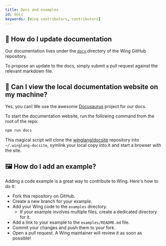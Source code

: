 ```yaml
---
title: Docs and examples
id: docs
keywords: [Wing contributors, contributors]
---
```


## 📕 How do I update documentation

Our documentation lives under the [`docs`](https://github.com/winglang/wing/tree/main/docs)
directory of the Wing GitHub repository. 

To propose an update to the docs, simply submit a pull request against the relevant markdown file.

## 📕 Can I view the local documentation website on my machine?

Yes, you can! We use the awesome [Docusaurus](https://docusaurus.io/) project for our docs.

To start the documentation website, run the following command from the root of the repo:

```sh
npm run docs
```

This magical script will clone the [winglang/docsite](https://github.com/winglang/docsite)
repository into `~/.winglang-docsite`, symlink your local copy into it and start a browser with the
site.

## 🖼️ How do I add an example?

Adding a code example is a great way to contribute to Wing.  Here's how to do it:

* Fork this repository on GitHub.
* Create a new branch for your example.
* Add your Wing code to the `examples` directory.
  * If your example involves multiple files, create a dedicated directory for it.
* Add a link to your example to the `examples/README.md` file.
* Commit your changes and push them to your fork.
* Open a pull request. A Wing maintainer will review it as soon as possible!
